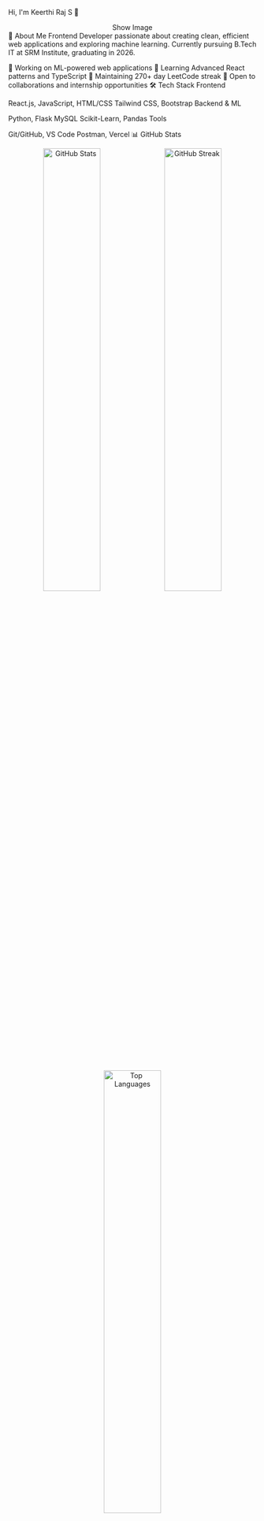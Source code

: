 Hi, I'm Keerthi Raj S 👋
<div align="center">
Show Image

</div>
🚀 About Me
Frontend Developer passionate about creating clean, efficient web applications and exploring machine learning. Currently pursuing B.Tech IT at SRM Institute, graduating in 2026.

🔭 Working on ML-powered web applications
🌱 Learning Advanced React patterns and TypeScript
💪 Maintaining 270+ day LeetCode streak
🎯 Open to collaborations and internship opportunities
🛠️ Tech Stack
Frontend

React.js, JavaScript, HTML/CSS
Tailwind CSS, Bootstrap
Backend & ML

Python, Flask
MySQL
Scikit-Learn, Pandas
Tools

Git/GitHub, VS Code
Postman, Vercel
📊 GitHub Stats
<div align="center"> <img src="https://github-readme-stats.vercel.app/api?username=keerthirajsivashankar&show_icons=true&theme=github_dark_dimmed&hide_border=true&count_private=true" alt="GitHub Stats" width="48%" /> <img src="https://github-readme-streak-stats.herokuapp.com?user=keerthirajsivashankar&theme=github_dark_dimmed&hide_border=true" alt="GitHub Streak" width="48%" /> </div> <div align="center"> <img src="https://github-readme-stats.vercel.app/api/top-langs/?username=keerthirajsivashankar&layout=compact&theme=github_dark_dimmed&hide_border=true" alt="Top Languages" width="48%" /> </div>
🏆 Featured Projects
🤖 Fake Social Media Detection
AI-powered system for identifying fake social media profiles with 91% accuracy

Tech: Python, Flask, Scikit-Learn, Pandas
View Project
📋 Resource Management System
Full-stack system for managing digital and physical resources

Tech: HTML/CSS/JS, Flask, MySQL
Status: In Development
💻 Coding Platforms
<div align="center"> <a href="https://leetcode.com/u/keerthiraj_s/"> <img src="https://img.shields.io/badge/LeetCode-270%2B%20Days-FFA116?style=for-the-badge&logo=leetcode&logoColor=black" /> </a> <a href="https://www.hackerrank.com/profile/ks7186"> <img src="https://img.shields.io/badge/HackerRank-5%20Stars-00EA64?style=for-the-badge&logo=hackerrank&logoColor=white" /> </a> <a href="https://www.codechef.com/users/keerthi_raj"> <img src="https://img.shields.io/badge/CodeChef-3%20Stars-5B4638?style=for-the-badge&logo=codechef&logoColor=white" /> </a> </div>
📫 Let's Connect
<div align="center"> <a href="https://www.linkedin.com/in/keerthi-raj-s-74a8a824b/"> <img src="https://img.shields.io/badge/LinkedIn-0077B5?style=for-the-badge&logo=linkedin&logoColor=white" /> </a> <a href="mailto:keerthirajsivashankar@gmail.com"> <img src="https://img.shields.io/badge/Email-D14836?style=for-the-badge&logo=gmail&logoColor=white" /> </a> <a href="https://keerthirajsivashankar.github.io/Portfolio/"> <img src="https://img.shields.io/badge/Portfolio-000000?style=for-the-badge&logo=safari&logoColor=white" /> </a> </div>
<div align="center"> <img src="https://komarev.com/ghpvc/?username=keerthirajsivashankar&color=2563EB&style=flat-square" alt="Profile Views" /> </div>

